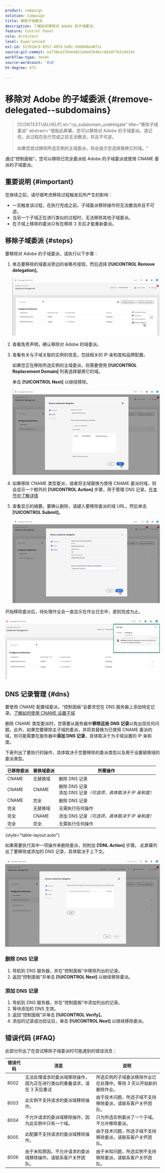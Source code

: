 ```yaml
---
product: campaign
solution: Campaign
title: 移除子域委派
description: 了解如何移除对 Adobe 的子域委派。
feature: Control Panel
role: Architect
level: Experienced
exl-id: 517818c9-8557-49fd-b49c-b98b60e48f1c
source-git-commit: ea738ea3764e4651e0eb7b4bcc68a9f7b3c8d1e5
workflow-type: tm+mt
source-wordcount: '818'
ht-degree: 97%

---
```


# 移除对 Adobe 的子域委派 {#remove-delegated--subdomains}

>[!CONTEXTUALHELP]
>id="cp_subdomain_undelegate"
>title="移除子域委派"
>abstract="借助此屏幕，您可以移除对 Adobe 的子域委派。请记住，此过程在执行完成之前无法撤消，并且不可逆。<br><br>如果您尝试移除所选实例的主域委派，将会提示您选择替换它的域。"

通过“控制面板”，您可以移除已完全委派给 Adobe 的子域委派或使用 CNAME 委派的子域委派。

## 重要说明 {#important}

在继续之前，请仔细考虑移除过程触发后所产生的影响：

* 一旦触发该过程，在执行完成之前，子域委派移除操作将无法撤消并且不可逆。
* 当另一个子域正在进行类似的过程时，无法移除其他子域委派。
* 在子域上移除的委派只有在移除 3 天后才能重新委派。

## 移除子域委派 {#steps}

要移除对 Adobe 的子域委派，请执行以下步骤：

1. 单击要移除的域委派旁边的省略号按钮，然后选择 **[!UICONTROL Remove delegation]**。

   ![](assets/undelegate-subdomain.png)

1. 查看免责声明，确认移除对 Adobe 的域委派。

1. 查看有关与子域关联的实例的信息，包括相关的 IP 亲和度和品牌配置。

   如果您正在移除所选实例的主域委派，则需要使用 **[!UICONTROL Replacement Domain]** 列表选择替换它的域。

   单击 **[!UICONTROL Next]** 以继续移除。

   ![](assets/undelegate-subdomain-details.png)

1. 如果移除 CNAME 类型委派，或者将主域替换为使用 CNAME 委派的域，则会显示一个额外的 **[!UICONTROL Action]** 步骤，用于管理 DNS 记录。[在本节中了解详情](#dns)

1. 查看显示的摘要。要确认删除，请键入要移除委派的域 URL，然后单击 **[!UICONTROL Submit]**。

   ![](assets/undelegate-submit.png)

开始移除委派后，待处理作业会一直显示在作业日志中，直到完成为止。

![](assets/undelegate-job.png)

## DNS 记录管理 {#dns}

要使用 CNAME 配置域委派，“控制面板”会要求您在 DNS 服务器上添加特定记录。[了解如何使用 CNAME 设置子域](setting-up-new-subdomain.md#use-cnames)

删除 CNAME 类型委派时，您需要从服务器中&#x200B;**移除这些 DNS 记录**&#x200B;以免出现任何问题。此外，如果您要移除主子域的委派，并将其替换为已使用 CNAME 委派的域，则可能需要在服务器中&#x200B;**添加 DNS 记录**，具体取决于为子域设置的 IP 亲和度。

下表列出了要执行的操作，具体取决于您要移除的委派类型以及用于设置替换域的委派类型。

| 已移除委派 | 替换域委派 | 所需操作 |
|  ---  |  ---  |  ---  |
| CNAME | 无替换域 | 删除 DNS 记录 |
| CNAME | CNAME | 删除 DNS 记录<br/>添加 DNS 记录&#x200B;*（可选项，具体取决于 IP 亲和度）* |
| CNAME | 完全 | 删除 DNS 记录 |
| 完全 | 无替换域 | 无需执行任何操作 |
| 完全 | CNAME | 添加 DNS 记录&#x200B;*（可选项，具体取决于 IP 亲和度）* |
| 完全 | 完全 | 无需执行任何操作 |

{style="table-layout:auto"}

如果需要执行其中一项操作来删除委派，则附加 **[!DNL Action]** 步骤。 此屏幕列出了要移除或添加的 DNS 记录，具体取决于上下文。

![](assets/action-step.png)

### 删除 DNS 记录

1. 导航到 DNS 服务器，并在“控制面板”中移除列出的记录。
1. 返回“控制面板”并单击 **[!UICONTROL Next]** 以继续移除委派。

### 添加 DNS 记录

1. 导航到 DNS 服务器，并在“控制面板”中添加列出的记录。
1. 等待添加的 DNS 生效。
1. 返回“控制面板”并单击 **[!UICONTROL Verify]**。
1. 添加的记录成功验证后，单击 **[!UICONTROL Next]** 以继续移除委派。

## 错误代码 {#FAQ}

此部分列出了在尝试移除子域委派时可能遇到的错误消息：

| 错误代码 | 消息 | 说明 |
|  ---  |  ---  |  ---  |
| 8002 | 无法处理请求的委派域移除操作，因为正在进行类似的重叠请求，请在 3 天后重试 | 所选实例的子域委派移除作业已在处理中。等待 3 天以开始新的删除作业。 |
| 8003 | 此实例不支持请求的委派域移除操作。 | 由于技术问题，所选子域不支持移除委派，请联系客户关怀团队。 |
| 8004 | 不允许请求的委派域移除操作，因为此实例中只有一个域。 | 只为所选实例委派了一个子域。不允许移除委派。 |
| 8005 | 此配置不支持请求的委派域移除操作。 | 由于技术问题，所选子域不支持移除委派，请联系客户关怀团队。 |
| 8006 | 由于未知原因，不允许请求的委派域移除操作。请联系客户关怀团队。 | 由于未知问题，所选实例不支持移除委派，请联系客户关怀团队。 |

